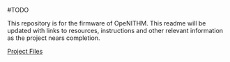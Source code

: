 #TODO

This repository is for the firmware of OpeNITHM. This readme will be updated with links to resources, instructions and other relevant information as the project nears completion.

[Project Files](https://drive.google.com/open?id=13EOi3ONAabND2K3P6B_jKoXaEpfQZMc9)
